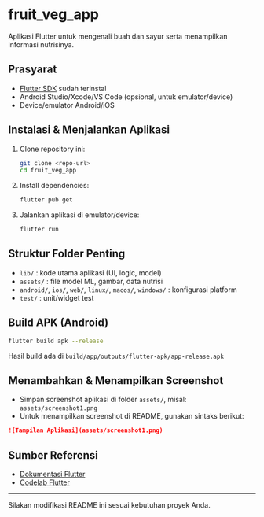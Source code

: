 # fruit_veg_app

Aplikasi Flutter untuk mengenali buah dan sayur serta menampilkan informasi nutrisinya.

## Prasyarat

- [Flutter SDK](https://docs.flutter.dev/get-started/install) sudah terinstal
- Android Studio/Xcode/VS Code (opsional, untuk emulator/device)
- Device/emulator Android/iOS

## Instalasi & Menjalankan Aplikasi

1. Clone repository ini:
   ```bash
   git clone <repo-url>
   cd fruit_veg_app
   ```
2. Install dependencies:
   ```bash
   flutter pub get
   ```
3. Jalankan aplikasi di emulator/device:
   ```bash
   flutter run
   ```

## Struktur Folder Penting

- `lib/` : kode utama aplikasi (UI, logic, model)
- `assets/` : file model ML, gambar, data nutrisi
- `android/`, `ios/`, `web/`, `linux/`, `macos/`, `windows/` : konfigurasi platform
- `test/` : unit/widget test

## Build APK (Android)

```bash
flutter build apk --release
```
Hasil build ada di `build/app/outputs/flutter-apk/app-release.apk`

## Menambahkan & Menampilkan Screenshot

- Simpan screenshot aplikasi di folder `assets/`, misal: `assets/screenshot1.png`
- Untuk menampilkan screenshot di README, gunakan sintaks berikut:

```markdown
![Tampilan Aplikasi](assets/screenshot1.png)
```

## Sumber Referensi
- [Dokumentasi Flutter](https://docs.flutter.dev/)
- [Codelab Flutter](https://docs.flutter.dev/get-started/codelab)

---

Silakan modifikasi README ini sesuai kebutuhan proyek Anda.
